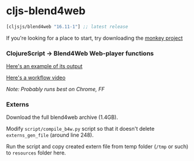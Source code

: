 # cljs-blend4web

[](dependency)
```clojure
[cljsjs/blend4web "16.11-1"] ;; latest release
```
[](/dependency)

If you're looking for a place to start, try downloading the [monkey project](https://github.com/mikebelanger/monkey-project)

### ClojureScript -> Blend4Web Web-player functions

[Here's an example of its output](https://mikebelanger.github.io/blend4web_test/target/)

[Here's a workflow video](https://vimeo.com/191821775)

*Note: Probably runs best on Chrome, FF*

### Externs

Download the full blend4web archive (1.4GB).

Modify `script/compile_b4w.py` script so that it doesn't delete `externs_gen_file` (around line 248).

Run the script and copy created extern file from temp folder (`/tmp` or such) to `resources` folder here.
